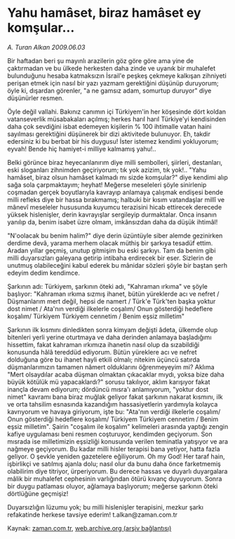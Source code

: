 # Yahu hamâset, biraz hamâset ey komşular...

*A. Turan Alkan 2009.06.03*

<tr><td class="metin" colspan="2" style="padding-top: 20px; padding-left: 5px; padding-right: 10px;">Bir haftadan beri şu mayınlı arazilerin göz göre göre ama yine de çaktırmadan ve bu ülkede herkesten daha zinde ve uyanık bir muhalefet bulunduğunu hesaba katmaksızın İsrail'e peşkeş çekmeye kalkışan zihniyeti perişan etmek için nasıl bir yazı yazmam gerektiğini düşünüp duruyorum; öyle ki, dışardan görenler, "a ne gamsız adam, somurtup duruyor" diye düşünürler resmen.</td></tr><tr><td class="metin" colspan="2" style="padding-top: 20px; padding-left: 5px; padding-right: 10px;"><p>Öyle değil vallahi. Bakınız canımın içi Türkiyem'in her köşesinde dört koldan vatanseverlik müsabakaları açılmış; herkes harıl harıl Türkiye'yi kendisinden daha çok sevdiğini isbat edemeyen kişilerin % 100 ihtimalle vatan haini sayılması gerektiğini düşünerek bir dizi aktivitede bulunuyor. Eh, takdir edersiniz ki bu berbat bir his duygusu! İster istemez kendimi yokluyorum; eyvah! Bende hiç hamiyet-i milliye kalmamış yahu!..
<p>Belki görünce biraz heyecanlanırım diye milli sembolleri, şiirleri, destanları, eski sloganları zihnimden geçiriyorum; tık yok azizim, tık yok!.. "Yahu hamâset, biraz olsun hamâset kalmadı mı sizde komşular?" diye kendimi alıp sağa sola çarpmaktayım; heyhat! Meğerse meseleleri ­şöyle sinirlenip coşmadan gerçek boyutlarıyla kavrayıp anlamaya çalışmak endişesi bende milli refleks diye bir hassa bırakmamış; halbuki bir kısım vatandaşlar millî ve mânevî meseleler hususunda kuyumcu terazisini hicab ettirecek derecede yüksek hislenişler, derin kavrayışlar sergileyip durmaktalar. Onca insanın yanılıp da, benim isabet üzre olmam, imkânsızdan daha da düşük ihtimâl!
<p>"N'oolacak bu benim halim?" diye derin üzüntüyle siber alemde gezinirken derdime devâ, yarama merhem olacak müthiş bir şarkıya tesadüf ettim. Aradan yıllar geçmiş, unutup gitmişim bu eski şarkıyı. Tam da benim gibi milli duyarsızları galeyana getirip intibaha erdirecek bir eser. Sizlerin de unutmuş olabileceğini kabul ederek bu mânidar sözleri şöyle bir baştan şerh edeyim dedim kendimce.
<p>Şarkının adı: Türkiyem, şarkının öteki adı, "Kahraman ırkıma" ve şöyle başlıyor: "Kahraman ırkıma sızmış ihanet, bütün yüreklerde acı ve nefret / Düşmanlarım mert değil, hepsi de namert / Türk'e Türk'ten başka yoktur dost nimet / Ata'nın verdiği ilkelerle coşalım/ Onun gösterdiği hedeflere koşalım/ Türkiyem Türkiyem cennetim / Benim eşsiz milletim"
<p>Şarkının ilk kısmını dinledikten sonra kimyam değişti âdeta, ülkemde olup bitenleri yerli yerine oturtmaya ve daha derinden anlamaya başladığımı hissettim, fakat kahraman ırkımıza ihanetin nasıl olup da sızabildiği konusunda hâlâ tereddüd ediyorum. Bütün yüreklere acı ve nefret dolduğuna göre bu ihanet hayli etkili olmalı; nitekim üçüncü satırda düşmanlarımızın tamamen nâmert olduklarını öğrenmeyeyim mi? Aklıma "Mert olsaydılar acaba düşman olmaktan çıkacaklar mıydı, yoksa bize daha büyük kötülük mü yapacaklardı?" sorusu takılıyor, aklım karışıyor fakat inançla devam ediyorum; dördüncü mısra'ı anlamıyorum, "yoktur dost nimet" kavramı bana biraz muğlak geliyor fakat şarkının nakarat kısmını, ilk ve orta tahsilim esnasında kazandığım hassasiyetlerin yardımıyla kolayca kavrıyorum ve havaya giriyorum, işte bu: "Ata'nın verdiği ilkelerle coşalım/ Onun gösterdiği hedeflere koşalım/ Türkiyem Türkiyem cennetim / Benim eşsiz milletim". Şairin "coşalım ile koşalım" kelimeleri arasında yaptığı zengin kafiye uygulaması beni resmen coşturuyor, kendimden geçiyorum. Son mısrada ise milletimizin eşsizliği konusunda verilen teminatla yatışıyor ve ara nağmeye geçiyorum. Bu kadar milli hisler terapisi bana yetiyor, hatta fazla geliyor. O şevkle yeniden gazetelere eğiliyorum. Oh my God! Her taraf hain, işbirlikçi ve satılmış ajanla dolu; nasıl olur da bunu daha önce farketmemiş olabilirim diye titriyor, ürperiyorum. Bu derece hassas ve duyarlı duyargalara mâlik bir muhalefet cephesinin varlığından ötürü kıvanç duyuyorum. Sonra bir duygu patlaması oluyor, ağlamaya başlıyorum; meğerse şarkının öteki dörtlüğüne geçmişiz!
<p>Duyarsızlığın lüzumu yok; bu milli hislenişler terapisini, mezkur şarkı refakatinde herkese tavsiye ederim! t.alkan@zaman.com.tr<br/></p></p></p></p></p></p></td></tr>

Kaynak: [zaman.com.tr](http://zaman.com.tr/yazar.do?yazino=854604), [web.archive.org (arşiv bağlantısı)](http://web.archive.org/web/20090608044506/http://www.zaman.com.tr:80/yazar.do?yazino=854604)
